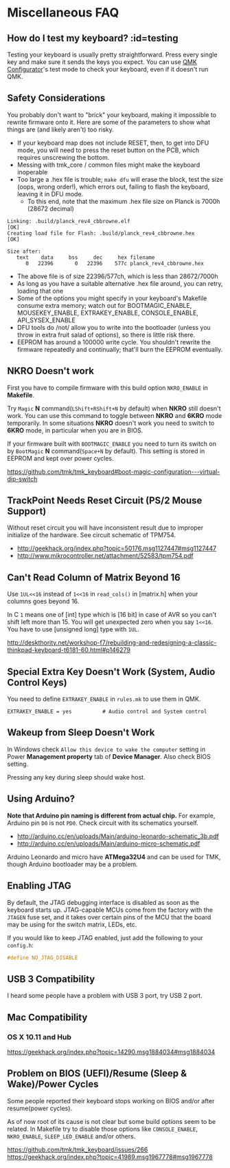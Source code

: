 # Miscellaneous FAQ

## How do I test my keyboard? :id=testing

Testing your keyboard is usually pretty straightforward. Press every single key and make sure it sends the keys you expect. You can use [QMK Configurator](https://config.qmk.fm/#/test/)'s test mode to check your keyboard, even if it doesn't run QMK.

## Safety Considerations

You probably don't want to "brick" your keyboard, making it impossible
to rewrite firmware onto it.  Here are some of the parameters to show
what things are (and likely aren't) too risky.

- If your keyboard map does not include RESET, then, to get into DFU
  mode, you will need to press the reset button on the PCB, which
  requires unscrewing the bottom.
- Messing with tmk_core / common files might make the keyboard
  inoperable
- Too large a .hex file is trouble; `make dfu` will erase the block,
  test the size (oops, wrong order!), which errors out, failing to
  flash the keyboard, leaving it in DFU mode.
  - To this end, note that the maximum .hex file size on Planck is
    7000h (28672 decimal)

```
Linking: .build/planck_rev4_cbbrowne.elf                                                            [OK]
Creating load file for Flash: .build/planck_rev4_cbbrowne.hex                                       [OK]

Size after:
   text    data     bss     dec     hex filename
      0   22396       0   22396    577c planck_rev4_cbbrowne.hex
```

  - The above file is of size 22396/577ch, which is less than
    28672/7000h
  - As long as you have a suitable alternative .hex file around, you
    can retry, loading that one
  - Some of the options you might specify in your keyboard's Makefile
    consume extra memory; watch out for BOOTMAGIC_ENABLE,
    MOUSEKEY_ENABLE, EXTRAKEY_ENABLE, CONSOLE_ENABLE, API_SYSEX_ENABLE
- DFU tools do /not/ allow you to write into the bootloader (unless
  you throw in extra fruit salad of options), so there is little risk
  there.
- EEPROM has around a 100000 write cycle.  You shouldn't rewrite the
  firmware repeatedly and continually; that'll burn the EEPROM
  eventually.

## NKRO Doesn't work
First you have to compile firmware with this build option `NKRO_ENABLE` in **Makefile**.

Try `Magic` **N** command(`LShift+RShift+N` by default) when **NKRO** still doesn't work. You can use this command to toggle between **NKRO** and **6KRO** mode temporarily. In some situations **NKRO** doesn't work you need to switch to **6KRO** mode, in particular when you are in BIOS.

If your firmware built with `BOOTMAGIC_ENABLE` you need to turn its switch on by `BootMagic` **N** command(`Space+N` by default). This setting is stored in EEPROM and kept over power cycles.

https://github.com/tmk/tmk_keyboard#boot-magic-configuration---virtual-dip-switch


## TrackPoint Needs Reset Circuit (PS/2 Mouse Support)
Without reset circuit you will have inconsistent result due to improper initialize of the hardware. See circuit schematic of TPM754.

- http://geekhack.org/index.php?topic=50176.msg1127447#msg1127447
- http://www.mikrocontroller.net/attachment/52583/tpm754.pdf


## Can't Read Column of Matrix Beyond 16
Use `1UL<<16` instead of `1<<16` in `read_cols()` in [matrix.h] when your columns goes beyond 16.

In C `1` means one of [int] type which is [16 bit] in case of AVR so you can't shift left more than 15. You will get unexpected zero when you say `1<<16`. You have to use [unsigned long] type with `1UL`.

http://deskthority.net/workshop-f7/rebuilding-and-redesigning-a-classic-thinkpad-keyboard-t6181-60.html#p146279

## Special Extra Key Doesn't Work (System, Audio Control Keys)
You need to define `EXTRAKEY_ENABLE` in `rules.mk` to use them in QMK.

```
EXTRAKEY_ENABLE = yes          # Audio control and System control
```

## Wakeup from Sleep Doesn't Work

In Windows check `Allow this device to wake the computer` setting in Power **Management property** tab of **Device Manager**. Also check BIOS setting.

Pressing any key during sleep should wake host.

## Using Arduino?

**Note that Arduino pin naming is different from actual chip.** For example, Arduino pin `D0` is not `PD0`. Check circuit with its schematics yourself.

- http://arduino.cc/en/uploads/Main/arduino-leonardo-schematic_3b.pdf
- http://arduino.cc/en/uploads/Main/arduino-micro-schematic.pdf

Arduino Leonardo and micro have **ATMega32U4** and can be used for TMK, though Arduino bootloader may be a problem.

## Enabling JTAG

By default, the JTAG debugging interface is disabled as soon as the keyboard starts up. JTAG-capable MCUs come from the factory with the `JTAGEN` fuse set, and it takes over certain pins of the MCU that the board may be using for the switch matrix, LEDs, etc.

If you would like to keep JTAG enabled, just add the following to your `config.h`:

```c
#define NO_JTAG_DISABLE
```

## USB 3 Compatibility
I heard some people have a problem with USB 3 port, try USB 2 port.


## Mac Compatibility
### OS X 10.11 and Hub
https://geekhack.org/index.php?topic=14290.msg1884034#msg1884034


## Problem on BIOS (UEFI)/Resume (Sleep & Wake)/Power Cycles
Some people reported their keyboard stops working on BIOS and/or after resume(power cycles).

As of now root of its cause is not clear but some build options seem to be related. In Makefile try to disable those options like `CONSOLE_ENABLE`, `NKRO_ENABLE`, `SLEEP_LED_ENABLE` and/or others.

https://github.com/tmk/tmk_keyboard/issues/266
https://geekhack.org/index.php?topic=41989.msg1967778#msg1967778
